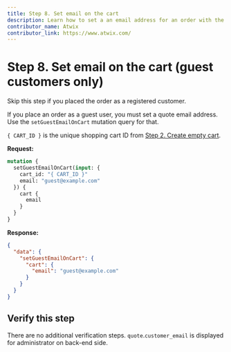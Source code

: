 ```yaml
---
title: Step 8. Set email on the cart
description: Learn how to set a an email address for an order with the GraphQL API.
contributor_name: Atwix
contributor_link: https://www.atwix.com/
---
```


# Step 8. Set email on the cart (guest customers only)

<InlineAlert variant="success" slots="text" />

Skip this step if you placed the order as a registered customer.

If you place an order as a guest user, you must set a quote email address. Use the `setGuestEmailOnCart` mutation query for that.

`{ CART_ID }` is the unique shopping cart ID from [Step 2. Create empty cart](../../tutorials/checkout/add-product-to-cart.md).

**Request:**

```graphql
mutation {
  setGuestEmailOnCart(input: {
    cart_id: "{ CART_ID }"
    email: "guest@example.com"
  }) {
    cart {
      email
    }
  }
}
```

**Response:**

```json
{
  "data": {
    "setGuestEmailOnCart": {
      "cart": {
        "email": "guest@example.com"
      }
    }
  }
}
```

## Verify this step

There are no additional verification steps. `quote`.`customer_email` is displayed for administrator on back-end side.
